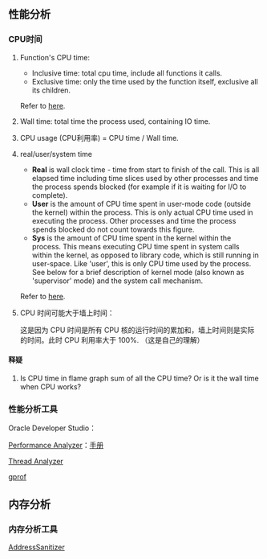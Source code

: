## 性能分析

### CPU时间

1. Function's CPU time:

    * Inclusive time: total cpu time, include all functions it calls.
    * Exclusive time: only the time used by the function itself, exclusive all its children.
  
    Refer to [here](https://stackoverflow.com/questions/15760447/what-is-the-meaning-of-incl-cpu-time-excl-cpu-time-incl-real-cpu-time-excl-re/74426370).

1. Wall time: total time the process used, containing IO time.
2. CPU usage (CPU利用率) = CPU time / Wall time.
3. real/user/system time
   * **Real** is wall clock time - time from start to finish of the call. This is all elapsed time including time slices used by other processes and time the process spends blocked (for example if it is waiting for I/O to complete).
   * **User** is the amount of CPU time spent in user-mode code (outside the kernel) within the process. This is only actual CPU time used in executing the process. Other processes and time the process spends blocked do not count towards this figure.
   * **Sys** is the amount of CPU time spent in the kernel within the process. This means executing CPU time spent in system calls within the kernel, as opposed to library code, which is still running in user-space. Like 'user', this is only CPU time used by the process. See below for a brief description of kernel mode (also known as 'supervisor' mode) and the system call mechanism.

    Refer to [here](https://stackoverflow.com/questions/556405/what-do-real-user-and-sys-mean-in-the-output-of-time1).

4. CPU 时间可能大于墙上时间：

   这是因为 CPU 时间是所有 CPU 核的运行时间的累加和，墙上时间则是实际的时间。此时 CPU 利用率大于 100%. （这是自己的理解）

#### 释疑

1. Is CPU time in flame graph sum of all the CPU time? Or is it the wall time when CPU works?


### 性能分析工具

Oracle Developer Studio：

[Performance Analyzer](https://www.oracle.com/application-development/technologies/developerstudio-features.html#performance-analyzer-tab)：[手册](https://docs.oracle.com/cd/E77782_01/html/E77798/afagg.html#OSSPAgrkam)

[Thread Analyzer](https://www.oracle.com/application-development/technologies/developerstudio-features.html#thread-analyzer-tab)

[gprof](https://ftp.gnu.org/old-gnu/Manuals/gprof-2.9.1/html_mono/gprof.html)

## 内存分析

### 内存分析工具

[AddressSanitizer](https://github.com/google/sanitizers/wiki/AddressSanitizer)